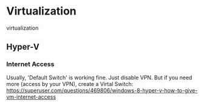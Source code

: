 # Virtualization

virtualization

## Hyper-V

### Internet Access

Usually, 'Default Switch' is working fine. Just disable VPN.
But if you need more (access by your VPN), create a Virtal Switch: <https://superuser.com/questions/469806/windows-8-hyper-v-how-to-give-vm-internet-access>
